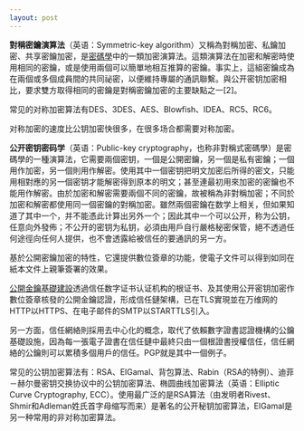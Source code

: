 ```yaml
---
layout: post
---
```


**對稱密鑰演算法**（英语：Symmetric-key algorithm）又稱為對稱加密、私鑰加密、共享密鑰加密，是[密碼學](https://176.122.157.231:3457/wiki/%E5%AF%86%E7%A2%BC%E5%AD%B8)中的一類加密演算法。這類演算法在加密和解密時使用相同的密鑰，或是使用兩個可以簡單地相互推算的密鑰。事实上，這組密鑰成為在兩個或多個成員間的共同祕密，以便維持專屬的通訊聯繫。與公开密钥加密相比，要求雙方取得相同的密鑰是對稱密鑰加密的主要缺點之一[2]。

常见的对称加密算法有DES、3DES、AES、Blowfish、IDEA、RC5、RC6。

对称加密的速度比公钥加密快很多，在很多场合都需要对称加密。

**公开密钥密码学**（英语：Public-key cryptography，也称非對稱式密碼學）是密碼學的一種演算法，它需要兩個密钥，一個是公開密鑰，另一個是私有密鑰；一個用作加密，另一個則用作解密。使用其中一個密钥把明文加密后所得的密文，只能用相對應的另一個密钥才能解密得到原本的明文；甚至連最初用來加密的密鑰也不能用作解密。由於加密和解密需要兩個不同的密鑰，故被稱為非對稱加密；不同於加密和解密都使用同一個密鑰的對稱加密。雖然兩個密鑰在数学上相关，但如果知道了其中一个，并不能憑此计算出另外一个；因此其中一个可以公开，称为公钥，任意向外發佈；不公开的密钥为私钥，必須由用戶自行嚴格秘密保管，絕不透過任何途徑向任何人提供，也不會透露給被信任的要通訊的另一方。

基於公開密鑰加密的特性，它還提供數位簽章的功能，使電子文件可以得到如同在紙本文件上親筆簽署的效果。

[公開金鑰基礎建設](https://176.122.157.231:3457/wiki/%E5%85%AC%E9%96%8B%E9%87%91%E9%91%B0%E5%9F%BA%E7%A4%8E%E5%BB%BA%E8%A8%AD)透過信任数字证书认证机构的根证书、及其使用公开密钥加密作數位簽章核發的公開金鑰認證，形成信任鏈架構，已在TLS實現並在万维网的HTTP以HTTPS、在电子邮件的SMTP以STARTTLS引入。

另一方面，信任網絡則採用去中心化的概念，取代了依賴數字證書認證機構的公鑰基礎設施，因為每一張電子證書在信任鏈中最終只由一個根證書授權信任，信任網絡的公鑰則可以累積多個用戶的信任。PGP就是其中一個例子。

常见的公钥加密算法有：RSA、ElGamal、背包算法、Rabin（RSA的特例）、迪菲－赫尔曼密钥交换协议中的公钥加密算法、椭圆曲线加密算法（英语：Elliptic Curve Cryptography, ECC）。使用最广泛的是RSA算法（由发明者Rivest、Shmir和Adleman姓氏首字母缩写而来）是著名的公开秘钥加密算法，ElGamal是另一种常用的非对称加密算法。
